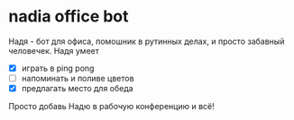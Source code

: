 # nadia office bot

Надя - бот для офиса, помошник в рутинных делах, и просто забавный человечек. Надя умеет

- [x] играть в ping pong
- [ ] напоминать и поливе цветов
- [x] предлагать место для обеда

Просто добавь Надю в рабочую конференцию и всё!
